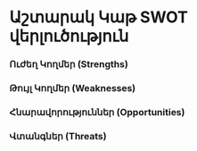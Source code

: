 # Աշտարակ Կաթ SWOT վերլուծություն

### Ուժեղ Կողմեր (Strengths)
### Թույլ Կողմեր (Weaknesses)
### Հնարավորություններ (Opportunities)
### Վտանգներ (Threats)
